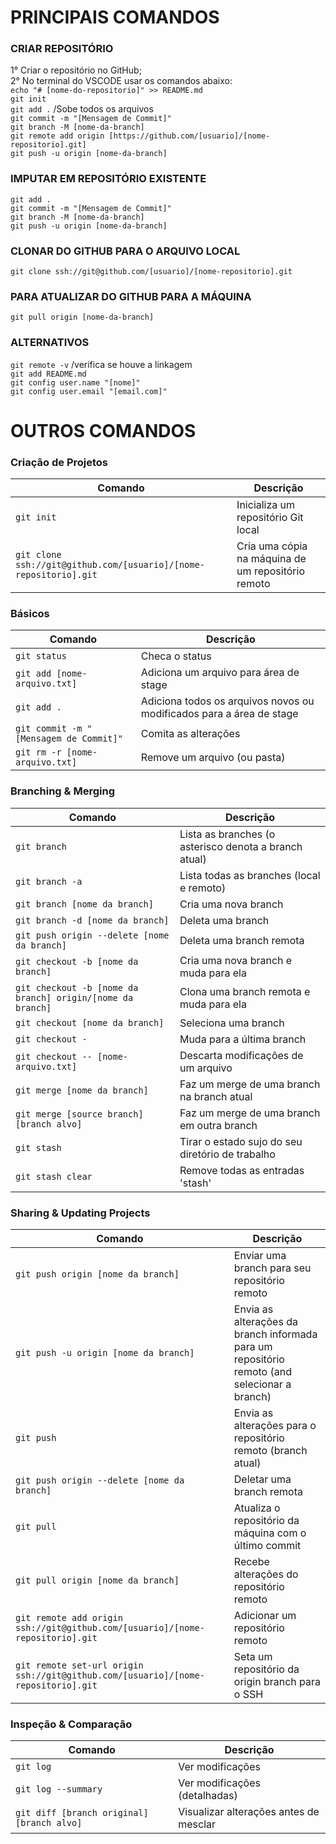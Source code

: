 # PRINCIPAIS COMANDOS
### CRIAR REPOSITÓRIO
1° Criar o repositório no GitHub; <br>
2° No terminal do VSCODE usar os comandos abaixo: <br>
`echo "# [nome-do-repositorio]" >> README.md` <br>
`git init` <br>
`git add .`  /Sobe todos os arquivos <br>
`git commit -m "[Mensagem de Commit]"` <br>
`git branch -M [nome-da-branch]` <br>
`git remote add origin [https://github.com/[usuario]/[nome-repositorio].git]` <br>
`git push -u origin [nome-da-branch]`

### IMPUTAR EM REPOSITÓRIO EXISTENTE

`git add .` <br>
`git commit -m "[Mensagem de Commit]"` <br>
`git branch -M [nome-da-branch]` <br>
`git push -u origin [nome-da-branch]` <br>


### CLONAR DO GITHUB PARA O ARQUIVO LOCAL
`git clone ssh://git@github.com/[usuario]/[nome-repositorio].git`

### PARA ATUALIZAR DO GITHUB PARA A MÁQUINA
`git pull origin [nome-da-branch]`

### ALTERNATIVOS
`git remote -v`  /verifica se houve a linkagem <br>
`git add README.md` <br>
`git config user.name "[nome]"` <br>
`git config user.email "[email.com]"`


# OUTROS COMANDOS

### Criação de Projetos
| Comando | Descrição |
| --- | --- |
`git init` | Inicializa um repositório Git local
`git clone ssh://git@github.com/[usuario]/[nome-repositorio].git` | Cria uma cópia na máquina de um repositório remoto

### Básicos
| Comando | Descrição |
| --- | --- |
`git status` | Checa o status
`git add [nome-arquivo.txt]` | Adiciona um arquivo para área de stage
`git add .` | Adiciona todos os arquivos novos ou modificados para a área de stage
`git commit -m "[Mensagem de Commit]"` | Comita as alterações
`git rm -r [nome-arquivo.txt]` | Remove um arquivo (ou pasta)

### Branching & Merging
| Comando | Descrição |
| --- | --- |
`git branch` | Lista as branches (o asterisco denota a branch atual)
`git branch -a` | Lista todas as branches (local e remoto)
`git branch [nome da branch]`	| Cria uma nova branch
`git branch -d [nome da branch]`	| Deleta uma branch
`git push origin --delete [nome da branch]`	| Deleta uma branch remota
`git checkout -b [nome da branch]`	| Cria uma nova branch e muda para ela
`git checkout -b [nome da branch] origin/[nome da branch]`	| Clona uma branch remota e muda para ela
`git checkout [nome da branch]`	| Seleciona uma branch
`git checkout -`	| Muda para a última branch
`git checkout -- [nome-arquivo.txt]`	| Descarta modificações de um arquivo
`git merge [nome da branch]`	| Faz um merge de uma branch na branch atual
`git merge [source branch] [branch alvo]`	| Faz um merge de uma branch em outra branch
`git stash`	| Tirar o estado sujo do seu diretório de trabalho
`git stash clear`	| Remove todas as entradas 'stash'

### Sharing & Updating Projects
| Comando | Descrição |
| --- | --- |
`git push origin [nome da branch]`	| Enviar uma branch para seu repositório remoto
`git push -u origin [nome da branch]`	| Envia as alterações da branch informada para um repositório remoto (and selecionar a branch)
`git push`	| Envia as alterações para o repositório remoto (branch atual)
`git push origin --delete [nome da branch]`	| Deletar uma branch remota
`git pull`	| Atualiza o repositório da máquina com o último commit
`git pull origin [nome da branch]`	| Recebe alterações do repositório remoto
`git remote add origin ssh://git@github.com/[usuario]/[nome-repositorio].git`	| Adicionar um repositório remoto
`git remote set-url origin ssh://git@github.com/[usuario]/[nome-repositorio].git`	| Seta um repositório da origin branch para o SSH

### Inspeção & Comparação
| Comando | Descrição |
| --- | --- |
`git log`	| Ver modificações
`git log --summary`	| Ver modificações (detalhadas)
`git diff [branch original] [branch alvo]`	| Visualizar alterações antes de mesclar
